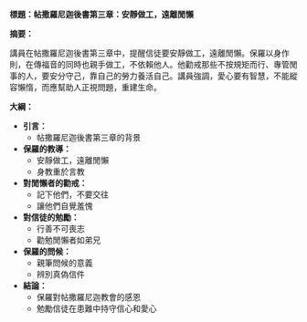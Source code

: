 **標題：帖撒羅尼迦後書第三章：安靜做工，遠離閒懶**

**摘要：**

講員在帖撒羅尼迦後書第三章中，提醒信徒要安靜做工，遠離閒懶。保羅以身作則，在傳福音的同時也親手做工，不依賴他人。他勸戒那些不按規矩而行、專管閒事的人，要安分守己，靠自己的勞力養活自己。講員強調，愛心要有智慧，不能縱容懶惰，而應幫助人正視問題，重建生命。

**大綱：**

* **引言：**
    * 帖撒羅尼迦後書第三章的背景
* **保羅的教導：**
    * 安靜做工，遠離閒懶
    * 身教重於言教
* **對閒懶者的勸戒：**
    * 記下他們，不要交往
    * 讓他們自覺羞愧
* **對信徒的勉勵：**
    * 行善不可喪志
    * 勸勉閒懶者如弟兄
* **保羅的問候：**
    * 親筆問候的意義
    * 辨別真偽信件
* **結論：**
    * 保羅對帖撒羅尼迦教會的感恩
    * 勉勵信徒在患難中持守信心和愛心